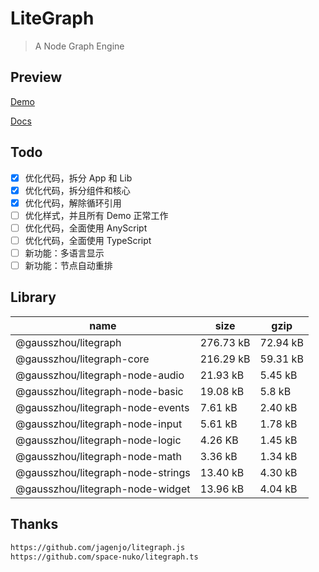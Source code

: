 # LiteGraph

> A Node Graph Engine

## Preview

[Demo](https://gausszhou.github.io/litegraph/demo)

[Docs](https://gausszhou.github.io/litegraph/docs)

## Todo

- [x] 优化代码，拆分 App 和 Lib
- [x] 优化代码，拆分组件和核心
- [x] 优化代码，解除循环引用
- [ ] 优化样式，并且所有 Demo 正常工作
- [ ] 优化代码，全面使用 AnyScript
- [ ] 优化代码，全面使用 TypeScript
- [ ] 新功能：多语言显示
- [ ] 新功能：节点自动重排

## Library

| name                              | size      | gzip     |
| --------------------------------- | --------- | -------- |
| @gausszhou/litegraph              | 276.73 kB | 72.94 kB |
| @gausszhou/litegraph-core         | 216.29 kB | 59.31 kB |
| @gausszhou/litegraph-node-audio   | 21.93 kB  | 5.45 kB  |
| @gausszhou/litegraph-node-basic   | 19.08 kB  | 5.8 kB   |
| @gausszhou/litegraph-node-events  | 7.61 kB   | 2.40 kB  |
| @gausszhou/litegraph-node-input   | 5.61 kB   | 1.78 kB  |
| @gausszhou/litegraph-node-logic   | 4.26 KB   | 1.45 kB  |
| @gausszhou/litegraph-node-math    | 3.36 kB   | 1.34 kB  |
| @gausszhou/litegraph-node-strings | 13.40 kB  | 4.30 kB  |
| @gausszhou/litegraph-node-widget  | 13.96 kB  | 4.04 kB  |

## Thanks

```bash
https://github.com/jagenjo/litegraph.js
https://github.com/space-nuko/litegraph.ts
```
